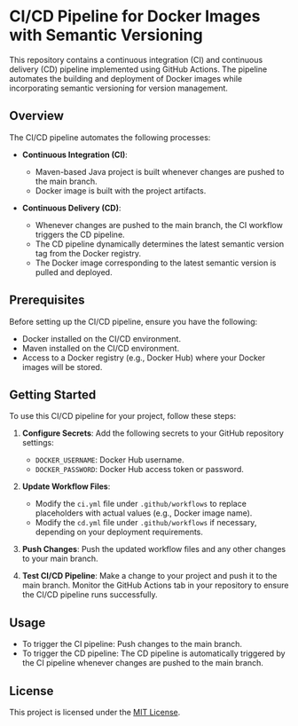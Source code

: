 # CI/CD Pipeline for Docker Images with Semantic Versioning

This repository contains a continuous integration (CI) and continuous delivery (CD) pipeline implemented using GitHub Actions. The pipeline automates the building and deployment of Docker images while incorporating semantic versioning for version management.

## Overview

The CI/CD pipeline automates the following processes:

- **Continuous Integration (CI)**:
  - Maven-based Java project is built whenever changes are pushed to the main branch.
  - Docker image is built with the project artifacts.

- **Continuous Delivery (CD)**:
  - Whenever changes are pushed to the main branch, the CI workflow triggers the CD pipeline.
  - The CD pipeline dynamically determines the latest semantic version tag from the Docker registry.
  - The Docker image corresponding to the latest semantic version is pulled and deployed.

## Prerequisites

Before setting up the CI/CD pipeline, ensure you have the following:

- Docker installed on the CI/CD environment.
- Maven installed on the CI/CD environment.
- Access to a Docker registry (e.g., Docker Hub) where your Docker images will be stored.

## Getting Started

To use this CI/CD pipeline for your project, follow these steps:

1. **Configure Secrets**:
   Add the following secrets to your GitHub repository settings:
   - `DOCKER_USERNAME`: Docker Hub username.
   - `DOCKER_PASSWORD`: Docker Hub access token or password.

2. **Update Workflow Files**:
   - Modify the `ci.yml` file under `.github/workflows` to replace placeholders with actual values (e.g., Docker image name).
   - Modify the `cd.yml` file under `.github/workflows` if necessary, depending on your deployment requirements.

3. **Push Changes**:
   Push the updated workflow files and any other changes to your main branch.

4. **Test CI/CD Pipeline**:
   Make a change to your project and push it to the main branch. Monitor the GitHub Actions tab in your repository to ensure the CI/CD pipeline runs successfully.

## Usage

- To trigger the CI pipeline: Push changes to the main branch.
- To trigger the CD pipeline: The CD pipeline is automatically triggered by the CI pipeline whenever changes are pushed to the main branch.

## License

This project is licensed under the [MIT License](LICENSE).

